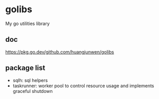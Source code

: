 # golibs

My go utilities library

## doc

https://pkg.go.dev/github.com/huangjunwen/golibs

## package list

- sqlh: sql helpers
- taskrunner: worker pool to control resource usage and implements graceful shutdown
